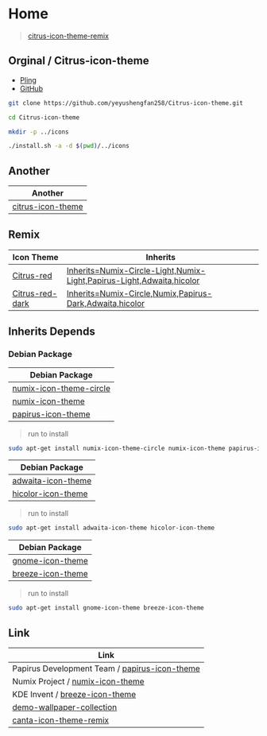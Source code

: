 

# Home

> [citrus-icon-theme-remix](https://github.com/samwhelp/citrus-icon-theme-remix)




## Orginal / Citrus-icon-theme

* [Pling](https://www.pling.com/p/1334044)
* [GitHub](https://github.com/yeyushengfan258/Citrus-icon-theme)

``` sh
git clone https://github.com/yeyushengfan258/Citrus-icon-theme.git

cd Citrus-icon-theme

mkdir -p ../icons

./install.sh -a -d $(pwd)/../icons
```




## Another

| Another |
| ------- |
| [citrus-icon-theme](https://github.com/zayronxio/citrus-byzayron) |




## Remix

| Icon Theme | Inherits |
| ---------- | -------- |
| [Citrus-red](https://github.com/samwhelp/citrus-icon-theme-remix/tree/main/icons/Citrus-red) | [Inherits=Numix-Circle-Light,Numix-Light,Papirus-Light,Adwaita,hicolor](https://github.com/samwhelp/citrus-icon-theme-remix/blob/main/icons/Citrus-red/index.theme#L4) |
| [Citrus-red-dark](https://github.com/samwhelp/citrus-icon-theme-remix/tree/main/icons/Citrus-red-dark) | [Inherits=Numix-Circle,Numix,Papirus-Dark,Adwaita,hicolor](https://github.com/samwhelp/citrus-icon-theme-remix/blob/main/icons/Citrus-red-dark/index.theme#L4) |




## Inherits Depends


### Debian Package

| Debian Package |
| -------------- |
| [numix-icon-theme-circle](https://packages.debian.org/stable/numix-icon-theme-circle) |
| [numix-icon-theme](https://packages.debian.org/stable/numix-icon-theme) |
| [papirus-icon-theme](https://packages.debian.org/stable/papirus-icon-theme) |


> run to install

``` sh
sudo apt-get install numix-icon-theme-circle numix-icon-theme papirus-icon-theme
```


| Debian Package |
| -------------- |
| [adwaita-icon-theme](https://packages.debian.org/stable/adwaita-icon-theme) |
| [hicolor-icon-theme](https://packages.debian.org/stable/hicolor-icon-theme) |


> run to install

``` sh
sudo apt-get install adwaita-icon-theme hicolor-icon-theme
```


| Debian Package |
| -------------- |
| [gnome-icon-theme](https://packages.debian.org/stable/gnome-icon-theme) |
| [breeze-icon-theme](https://packages.debian.org/stable/breeze-icon-theme) |


> run to install

``` sh
sudo apt-get install gnome-icon-theme breeze-icon-theme
```




## Link

| Link |
| --- |
| Papirus Development Team / [papirus-icon-theme](https://github.com/PapirusDevelopmentTeam/papirus-icon-theme) |
| Numix Project / [numix-icon-theme](https://github.com/numixproject/numix-icon-theme) |
| KDE Invent / [breeze-icon-theme](https://invent.kde.org/frameworks/breeze-icons) |
| [demo-wallpaper-collection](https://github.com/samwhelp/demo-create-debian-package/tree/main/demo/wallpaper-collection/wallpaper-collection/demo-wallpaper-collection) |
| [canta-icon-theme-remix](https://github.com/samwhelp/canta-icon-theme-remix) |
